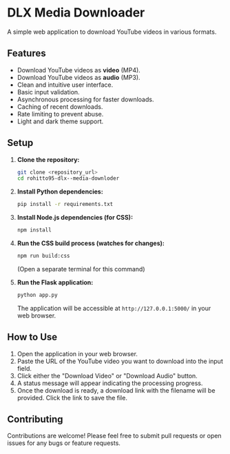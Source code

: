 # DLX Media Downloader

A simple web application to download YouTube videos in various formats.

## Features

* Download YouTube videos as **video** (MP4).
* Download YouTube videos as **audio** (MP3).
* Clean and intuitive user interface.
* Basic input validation.
* Asynchronous processing for faster downloads.
* Caching of recent downloads.
* Rate limiting to prevent abuse.
* Light and dark theme support.

## Setup

1.  **Clone the repository:**
    ```bash
    git clone <repository_url>
    cd rohitto95-dlx--media-downloder
    ```

2.  **Install Python dependencies:**
    ```bash
    pip install -r requirements.txt
    ```

3.  **Install Node.js dependencies (for CSS):**
    ```bash
    npm install
    ```

4.  **Run the CSS build process (watches for changes):**
    ```bash
    npm run build:css
    ```
    (Open a separate terminal for this command)

5.  **Run the Flask application:**
    ```bash
    python app.py
    ```
    The application will be accessible at `http://127.0.0.1:5000/` in your web browser.

## How to Use

1.  Open the application in your web browser.
2.  Paste the URL of the YouTube video you want to download into the input field.
3.  Click either the "Download Video" or "Download Audio" button.
4.  A status message will appear indicating the processing progress.
5.  Once the download is ready, a download link with the filename will be provided. Click the link to save the file.

## Contributing

Contributions are welcome! Please feel free to submit pull requests or open issues for any bugs or feature requests.
